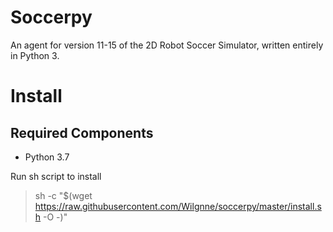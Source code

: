 # Soccerpy
 An agent for version 11-15 of the 2D Robot Soccer Simulator, written entirely in Python 3.

# Install
## Required Components
- Python 3.7

Run sh script to install
> sh -c "$(wget https://raw.githubusercontent.com/Wilgnne/soccerpy/master/install.sh -O -)"
